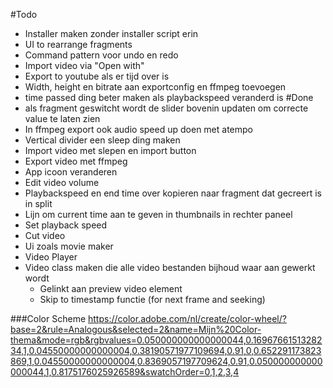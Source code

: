 #Todo
* Installer maken zonder installer script erin
* UI to rearrange fragments
* Command pattern voor undo en redo
* Import video via "Open with"
* Export to youtube als er tijd over is
* Width, height en bitrate aan exportconfig en ffmpeg toevoegen
* time passed ding beter maken als playbackspeed veranderd is
#Done
* als fragment geswitcht wordt de slider bovenin updaten om correcte value te laten zien
* In ffmpeg export ook audio speed up doen met atempo
* Vertical divider een sleep ding maken
* Import video met slepen en import button
* Export video met ffmpeg
* App icoon veranderen
* Edit video volume
* Playbackspeed en end time over kopieren naar fragment dat gecreert is in split
* Lijn om current time aan te geven in thumbnails in rechter paneel
* Set playback speed
* Cut video
* Ui zoals movie maker
* Video Player
* Video class maken die alle video bestanden bijhoud waar aan gewerkt wordt
    * Gelinkt aan preview video element
    * Skip to timestamp functie (for next frame and seeking)
    
###Color Scheme
https://color.adobe.com/nl/create/color-wheel/?base=2&rule=Analogous&selected=2&name=Mijn%20Color-thema&mode=rgb&rgbvalues=0.050000000000000044,0.1696766151328234,1,0.04550000000000004,0.38190571977109694,0.91,0,0.652291173823869,1,0.04550000000000004,0.8369057197709624,0.91,0.050000000000000044,1,0.8175176025926589&swatchOrder=0,1,2,3,4